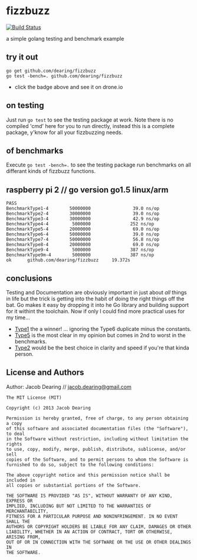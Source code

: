fizzbuzz 
========

[![Build Status](https://drone.io/github.com/dearing/fizzbuzz/status.png)](https://drone.io/github.com/dearing/fizzbuzz/latest)

a simple golang testing and benchmark example

try it out
----------
```
go get github.com/dearing/fizzbuzz
go test -bench=. github.com/dearing/fizzbuzz
```
- click the badge above and see it on drone.io

on testing
----------

Just run `go test` to see the testing package at work.  Note there is no compiled 'cmd' here for you to run directly, instead this is a complete package, y'know for all your fizzbuzzing needs.

of benchmarks
-------------
Execute `go test -bench=.` to see the testing package run benchmarks on all differant kinds of fizzbuzz functions.

raspberry pi 2 // go version go1.5 linux/arm
-------
```
PASS
BenchmarkType1-4        50000000                39.0 ns/op
BenchmarkType2-4        30000000                39.0 ns/op
BenchmarkType3-4        30000000                42.9 ns/op
BenchmarkType4-4         5000000               252 ns/op
BenchmarkType5-4        20000000                69.0 ns/op
BenchmarkType6-4        50000000                39.0 ns/op
BenchmarkType7-4        50000000                56.8 ns/op
BenchmarkType8-4        20000000                69.0 ns/op
BenchmarkType9-4         5000000               387 ns/op
BenchmarkType9m-4        5000000               387 ns/op
ok      github.com/dearing/fizzbuzz     19.372s

```

conclusions
-----------
Testing and Documentation are obviously important in just about *all* things in life but the trick is getting into the habit of doing the right things off the bat.  Go makes it easy by dropping it into he Go library and building support for it withint the toolchain.  Now if only I could find more practical uses for my time...

* [Type1] the a winner! ... ignoring the Type6 duplicate minus the constants.
* [Type5] is the most clear in my opinion but comes in 2nd to worst in the benchmarks.
* [Type2] would be the best choice in clarity and speed if you're that kinda person.

License and Authors
-------------------
Author: Jacob Dearing // jacob.dearing@gmail.com

```
The MIT License (MIT)

Copyright (c) 2013 Jacob Dearing

Permission is hereby granted, free of charge, to any person obtaining a copy
of this software and associated documentation files (the "Software"), to deal
in the Software without restriction, including without limitation the rights
to use, copy, modify, merge, publish, distribute, sublicense, and/or sell
copies of the Software, and to permit persons to whom the Software is
furnished to do so, subject to the following conditions:

The above copyright notice and this permission notice shall be included in
all copies or substantial portions of the Software.

THE SOFTWARE IS PROVIDED "AS IS", WITHOUT WARRANTY OF ANY KIND, EXPRESS OR
IMPLIED, INCLUDING BUT NOT LIMITED TO THE WARRANTIES OF MERCHANTABILITY,
FITNESS FOR A PARTICULAR PURPOSE AND NONINFRINGEMENT. IN NO EVENT SHALL THE
AUTHORS OR COPYRIGHT HOLDERS BE LIABLE FOR ANY CLAIM, DAMAGES OR OTHER
LIABILITY, WHETHER IN AN ACTION OF CONTRACT, TORT OR OTHERWISE, ARISING FROM,
OUT OF OR IN CONNECTION WITH THE SOFTWARE OR THE USE OR OTHER DEALINGS IN
THE SOFTWARE.
```

[Type1]: https://github.com/dearing/fizzbuzz/blob/master/fizzbuzz.go#L10-L26
[Type2]: https://github.com/dearing/fizzbuzz/blob/master/fizzbuzz.go#L30-L45
[Type5]: https://github.com/dearing/fizzbuzz/blob/master/fizzbuzz.go#L90-L104

